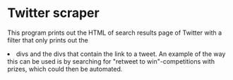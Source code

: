 # Twitter scraper

This program prints out the HTML of search results page of Twitter with a filter that only prints out the <li> divs and the divs that contain the link to a tweet. An example of the way this can be used is by searching for "retweet to win"-competitions with prizes, which could then be automated.
